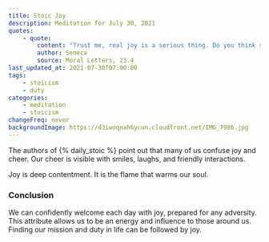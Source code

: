 ```yaml
---
title: Stoic Joy
description: Meditation for July 30, 2021
quotes:
    - quote:
        content: "Trust me, real joy is a serious thing. Do you think someone can, in the charming expression, blithely dismiss death with an easy disposition? Or swing open the door to poverty, keep pleasures in check, or meditate on the endurance of suffering? The one who is comfortable with turning these thoughts over is truly full of joy, but hardly cheerful. It's exactly such a joy that I would wish for you to possess, for it will never run dry once you've laid claim to its source."
        author: Seneca
        source: Moral Letters, 23.4
last_updated_at: 2021-07-30T07:00:00
tags:
    - stoicism
    - duty
categories:
    - meditation
    - stoicism
changeFreq: never
backgroundImage: https://d3iwoqnah6ycun.cloudfront.net/IMG_7986.jpg
---
```


The authors of {% daily_stoic %} point out that many of us confuse joy and cheer. Our cheer is visible with smiles, 
laughs, and friendly interactions.

Joy is deep contentment. It is the flame that warms our soul.

### Conclusion

We can confidently welcome each day with joy, prepared for any adversity. This attribute allows us to be an energy and 
influence to those around us. Finding our mission and duty in life can be followed by joy.
